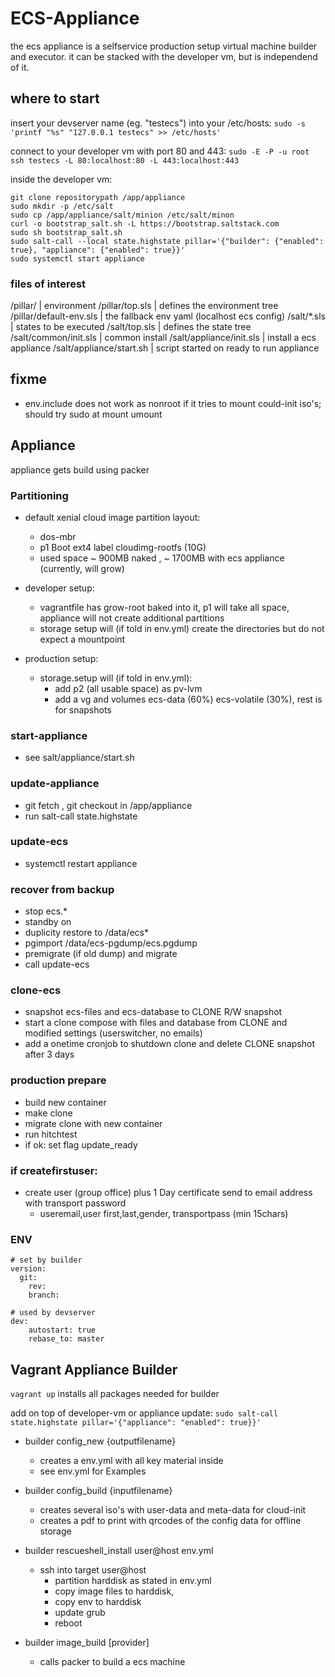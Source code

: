 # ECS-Appliance

the ecs appliance is a selfservice production setup virtual machine builder and executor.
it can be stacked with the developer vm, but is independend of it.

## where to start

insert your devserver name (eg. "testecs") into your /etc/hosts:
`sudo -s 'printf "%s" "127.0.0.1 testecs" >> /etc/hosts'`

connect to your developer vm with port 80 and 443:
`sudo -E -P -u root ssh testecs -L 80:localhost:80 -L 443:localhost:443`

inside the developer vm:
```
git clone repositorypath /app/appliance
sudo mkdir -p /etc/salt
sudo cp /app/appliance/salt/minion /etc/salt/minon
curl -o bootstrap_salt.sh -L https://bootstrap.saltstack.com
sudo sh bootstrap_salt.sh
sudo salt-call --local state.highstate pillar='{"builder": {"enabled": true}, "appliance": {"enabled": true}}'
sudo systemctl start appliance
```

### files of interest

/pillar/                    | environment
/pillar/top.sls             | defines the environment tree
/pillar/default-env.sls     | the fallback env yaml (localhost ecs config)
/salt/*.sls                 | states to be executed
/salt/top.sls               | defines the state tree
/salt/common/init.sls       | common install
/salt/appliance/init.sls    | install a ecs appliance
/salt/appliance/start.sh    | script started on ready to run appliance

## fixme
+ env.include does not work as nonroot if it tries to mount could-init iso's; should try sudo at mount umount

## Appliance

appliance gets build using packer

### Partitioning

+ default xenial cloud image partition layout:
    + dos-mbr
    + p1 Boot ext4 label cloudimg-rootfs (10G)
    + used space ~ 900MB naked , ~ 1700MB with ecs appliance (currently, will grow)

+ developer setup:
    + vagrantfile has grow-root baked into it, p1 will take all space, appliance will not create additional partitions
    + storage setup will (if told in env.yml) create the directories but do not expect a mountpoint

+ production setup:
    + storage.setup will (if told in env.yml):
        + add p2 (all usable space) as pv-lvm
        + add a vg and volumes ecs-data (60%) ecs-volatile (30%), rest is for snapshots

### start-appliance
+ see salt/appliance/start.sh

### update-appliance
+ git fetch , git checkout in /app/appliance
+ run salt-call state.highstate

### update-ecs
+ systemctl restart appliance

### recover from backup
+ stop ecs.*
+ standby on
+ duplicity restore to /data/ecs*
+ pgimport /data/ecs-pgdump/ecs.pgdump
+ premigrate (if old dump) and migrate
+ call update-ecs

### clone-ecs
+ snapshot ecs-files and ecs-database to CLONE R/W snapshot
+ start a clone compose with files and database from CLONE and modified settings
    (userswitcher, no emails)
+ add a onetime cronjob to shutdown clone and delete CLONE snapshot after 3 days

### production prepare
+ build new container
+ make clone
+ migrate clone with new container
+ run hitchtest
+ if ok: set flag update_ready

### if createfirstuser:
+ create user (group office) plus 1 Day certificate send to email address with transport password
    + useremail,user first,last,gender, transportpass (min 15chars)

### ENV
```
# set by builder
version:
  git:
    rev:
    branch:

# used by devserver
dev:
    autostart: true
    rebase_to: master

```

## Vagrant Appliance Builder

`vagrant up` installs all packages needed for builder

add on top of developer-vm or appliance update:
`sudo salt-call state.highstate pillar='{"appliance": "enabled": true}}'`

+ builder config_new {outputfilename}
    + creates a env.yml with all key material inside
    + see env.yml for Examples

+ builder config_build {inputfilename}
    + creates several iso's with user-data and meta-data for cloud-init
    + creates a pdf to print with qrcodes of the config data for offline storage

+ builder rescueshell_install user@host env.yml
    + ssh into target user@host
        + partition harddisk as stated in env.yml
        + copy image files to harddisk,
        + copy env to harddisk
        + update grub
        + reboot

+ builder image_build [provider]
    + calls packer to build a ecs machine
